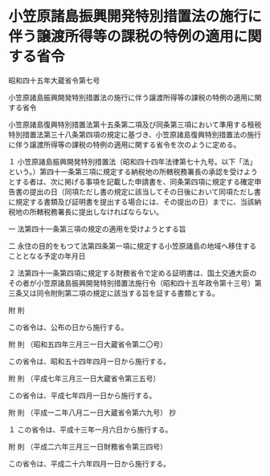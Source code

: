 # 小笠原諸島振興開発特別措置法の施行に伴う譲渡所得等の課税の特例の適用に関する省令

昭和四十五年大蔵省令第七号

小笠原諸島振興開発特別措置法の施行に伴う譲渡所得等の課税の特例の適用に関する省令

小笠原諸島復興特別措置法第十五条第二項及び同条第三項において準用する租税特別措置法第三十八条第四項の規定に基づき、小笠原諸島復興特別措置法の施行に伴う譲渡所得等の課税の特例の適用に関する省令を次のように定める。

１ 小笠原諸島振興開発特別措置法（昭和四十四年法律第七十九号。以下「法」という。）第四十一条第三項に規定する納税地の所轄税務署長の承認を受けようとする者は、次に掲げる事項を記載した申請書を、同条第四項に規定する確定申告書の提出の日（同項ただし書の規定に該当してその日後において同項ただし書に規定する書類及び証明書を提出する場合には、その提出の日）までに、当該納税地の所轄税務署長に提出しなければならない。

一 法第四十一条第三項の規定の適用を受けようとする旨

二 永住の目的をもつて法第四条第一項に規定する小笠原諸島の地域へ移住することとなる予定の年月日

２ 法第四十一条第四項に規定する財務省令で定める証明書は、国土交通大臣のその者が小笠原諸島振興開発特別措置法施行令（昭和四十五年政令第十三号）第三条又は同令附則第二項の規定に該当する旨を証する書類とする。

附 則

この省令は、公布の日から施行する。

附 則 （昭和五四年三月三一日大蔵省令第二〇号）

この省令は、昭和五十四年四月一日から施行する。

附 則 （平成七年三月三一日大蔵省令第三五号）

この省令は、平成七年四月一日から施行する。

附 則 （平成一二年八月二一日大蔵省令第六九号） 抄

１ この省令は、平成十三年一月六日から施行する。

附 則 （平成二六年三月三一日財務省令第三四号）

この省令は、平成二十六年四月一日から施行する。
